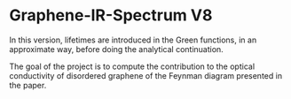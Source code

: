 Graphene-IR-Spectrum V8
=======================

In this version, lifetimes are introduced in the Green functions, in an approximate
way, before doing the analytical continuation.

The goal of the project is to compute the contribution to the optical conductivity of 
disordered graphene of the Feynman diagram presented in the paper. 

